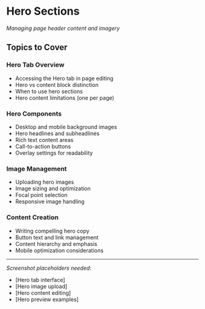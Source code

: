 # Hero Sections

*Managing page header content and imagery*

## Topics to Cover

### Hero Tab Overview
- Accessing the Hero tab in page editing
- Hero vs content block distinction
- When to use hero sections
- Hero content limitations (one per page)

### Hero Components
- Desktop and mobile background images
- Hero headlines and subheadlines
- Rich text content areas
- Call-to-action buttons
- Overlay settings for readability

### Image Management
- Uploading hero images
- Image sizing and optimization
- Focal point selection
- Responsive image handling

### Content Creation
- Writing compelling hero copy
- Button text and link management
- Content hierarchy and emphasis
- Mobile optimization considerations

---

*Screenshot placeholders needed:*
- [Hero tab interface]
- [Hero image upload]
- [Hero content editing]
- [Hero preview examples]